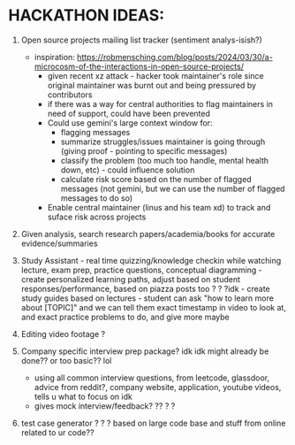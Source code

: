 # HACKATHON IDEAS:

1. Open source projects mailing list tracker (sentiment analys-isish?) 
	- inspiration: https://robmensching.com/blog/posts/2024/03/30/a-microcosm-of-the-interactions-in-open-source-projects/	
		- given recent xz attack - hacker took maintainer's role since original maintainer was burnt out and being pressured by contributors
		- if there was a way for central authorities to flag maintainers in need of support, could have been prevented 
		- Could use gemini's large context window for: 
			- flagging messages 
			- summarize struggles/issues maintainer is going through (giving proof - pointing to specific messages)
			- classify the problem (too much too handle, mental health down, etc) - could influence solution
			- calculate risk score based on the number of flagged messages (not gemini, but we can use the number of flagged messages to do so)
		- Enable central maintainer (linus and his team xd) to track and suface risk across projects
		
1.  Given analysis, search research papers/academia/books for accurate evidence/summaries 

1. Study Assistant - real time quizzing/knowledge checkin while watching lecture, exam prep, practice questions, conceptual diagramming
		- create personalized learning paths, adjust based on student responses/performance, based on piazza posts too ? ? ?idk
		- create study guides based on lectures
		- student can ask "how to learn more about [TOPIC]" and we can tell them exact timestamp in video to look at, and exact practice problems to do, and give more maybe

1.  Editing video footage ? 

1. Company specific interview prep package? idk idk might already be done?? or too basic?? lol
	- using all common interview questions, from leetcode, glassdoor, advice from reddit?, company website, application, youtube videos, tells u what to focus on idk
	- gives mock interview/feedback?  ?? ? ?  

1. test case generator ? ? ? based on large code base and stuff from online related to ur code?? 
